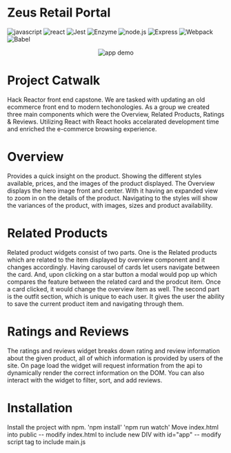 # Zeus Retail Portal
![javascript](https://img.shields.io/badge/JavaScript-20232A?style=for-the-badge&logo=javascript&logoColor=F7DF1E)
![react](https://img.shields.io/badge/React-20232A?style=for-the-badge&logo=react&logoColor=61DAFB)
![Jest](https://img.shields.io/badge/-Jest-20232A?style=for-the-badge&logo=jest&logoColor=red)
![Enzyme](https://img.shields.io/badge/-Enzyme-20232A?style=for-the-badge&logo=testingLibrary&logoColor=red)
![node.js](https://img.shields.io/badge/Node.js-20232A?style=for-the-badge&logo=nodedotjs&logoColor=green)
![Express](https://img.shields.io/badge/-Express-20232A?style=for-the-badge&logo=express&logoColor=yellow)
![Webpack](https://img.shields.io/badge/-webpack-20232A?style=for-the-badge&logo=webpack&logoColor=blueviolet)
![Babel](https://img.shields.io/badge/-Babel-20232A?style=for-the-badge&logo=babel&logoColor=yellow)



<p align="center">
  <img alt="app demo" src="client/demo.gif">
</p>

# Project Catwalk
Hack Reactor front end capstone. We are tasked with updating an old ecommerce front end to modern techonologies. As a group we created three main components which were the Overview, Related Products, Ratings & Reviews. Utilizing React with React hooks accelarated development time and enriched the e-commerce browsing experience.

# Overview
Provides a quick insight on the product. Showing the different styles available, prices, and the images of the product displayed. The Overview displays the hero image front and center. With it having an expanded view to zoom in on the details of the product. Navigating to the styles will show the variances of the product, with images, sizes and product availability.

# Related Products
Related product widgets consist of two parts. One is the Related products which are related to the item displayed by overview component and it changes accordingly. Having carousel of cards let users navigate between the card. And, upon clicking on a star button a modal would pop up which compares the feature between the related card and the prodcut item. Once a card clicked, it would change the overview item as well.
The second part is the outfit section, which is unique to each user. It gives the user the ability to save the current product item and navigating through them.

# Ratings and Reviews
The ratings and reviews widget breaks down rating and review information about the given product, all of which information is provided by users of the site. On page load the widget will request information from the api to dynamically render the correct information on the DOM. You can also interact with the widget to filter, sort, and add reviews.

# Installation
Install the project with npm.
'npm install'
'npm run watch'
Move index.html into public
  -- modify index.html to include new DIV with id="app"
  -- modify script tag to include main.js

